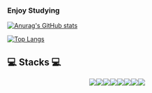 ### Enjoy Studying

[![Anurag's GitHub stats](https://github-readme-stats.vercel.app/api?username=kmuhan&theme=graywhite&show_icons=true)](https://github.com/kmuhan)

[![Top Langs](https://github-readme-stats.vercel.app/api/top-langs/?username=kmuhan&layout=compact)](https://github.com/kmuhan)

## 💻 Stacks 💻

<center><div float="left"><img src="https://img.shields.io/badge/Python-ffffff?style=flat-square&logo=Python&logoColor=black"/><img src="https://img.shields.io/badge/React-ffffff?style=flat-square&logo=React&logoColor=black"/><img src="https://img.shields.io/badge/Next.js-ffffff?style=flat-square&logo=Next.js&logoColor=black"/><img src="https://img.shields.io/badge/OpenCV-ffffff?style=flat-square&logo=OpenCV&logoColor=black"/><img src="https://img.shields.io/badge/C++-ffffff?style=flat-square&logo=C++&logoColor=black"/><img src="https://img.shields.io/badge/Java-ffffff?style=flat-square&logo=Java&logoColor=black"/><img src="https://img.shields.io/badge/JavaScript-ffffff?style=flat-square&logo=JavaScript&logoColor=black"/><img src="https://img.shields.io/badge/Amazon%20AWS-ffffff?style=flat-square&logo=Amazon%20AWS&logoColor=black"/></div></center>
<!--
**kmuhan/kmuhan** is a ✨ _special_ ✨ repository because its `README.md` (this file) appears on your GitHub profile.

Here are some ideas to get you started:

- 🔭 I’m currently working on ...
- 🌱 I’m currently learning ...
- 👯 I’m looking to collaborate on ...
- 🤔 I’m looking for help with ...
- 💬 Ask me about ...
- 📫 How to reach me: ...
- 😄 Pronouns: ...
- ⚡ Fun fact: ...
-->
